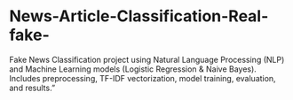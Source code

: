 # News-Article-Classification-Real-fake-
Fake News Classification project using Natural Language Processing (NLP) and Machine Learning models (Logistic Regression &amp; Naive Bayes). Includes preprocessing, TF-IDF vectorization, model training, evaluation, and results.”

